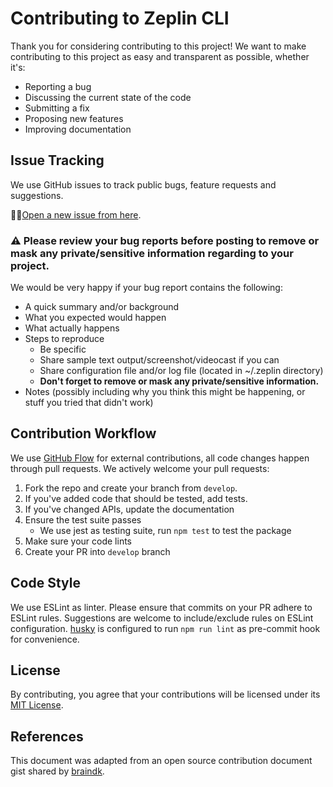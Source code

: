 # Contributing to Zeplin CLI
Thank you for considering contributing to this project! We want to make contributing to this project as easy and transparent as possible, whether it's:

- Reporting a bug
- Discussing the current state of the code
- Submitting a fix
- Proposing new features
- Improving documentation

## Issue Tracking
We use GitHub issues to track public bugs, feature requests and suggestions.

💁‍♀️[Open a new issue from here](https://github.com/zeplin/cli/issues/new).

### ⚠️ **Please review your bug reports before posting to remove or mask any private/sensitive information regarding to your project.**

We would be very happy if your bug report contains the following:

- A quick summary and/or background
- What you expected would happen
- What actually happens
- Steps to reproduce
  - Be specific
  - Share sample text output/screenshot/videocast if you can
  - Share configuration file and/or log file (located in ~/.zeplin directory)
  - **Don't forget to remove or mask any private/sensitive information.**
- Notes (possibly including why you think this might be happening, or stuff you tried that didn't work)

## Contribution Workflow

We use [GitHub Flow](https://guides.github.com/introduction/flow/index.html) for external contributions, all code changes happen through pull requests. We actively welcome your pull requests:

1. Fork the repo and create your branch from `develop`.
2. If you've added code that should be tested, add tests.
3. If you've changed APIs, update the documentation
4. Ensure the test suite passes
    - We use jest as testing suite, run `npm test` to test the package
5. Make sure your code lints
6. Create your PR into `develop` branch

## Code Style
We use ESLint as linter. Please ensure that commits on your PR  adhere to ESLint rules. Suggestions are welcome to include/exclude rules on ESLint configuration. [husky](https://github.com/typicode/husky) is configured to run `npm run lint` as pre-commit hook for convenience.

## License
By contributing, you agree that your contributions will be licensed under its [MIT License](http://choosealicense.com/licenses/mit/).

## References
This document was adapted from an open source contribution document gist shared by [braindk](https://gist.github.com/briandk/3d2e8b3ec8daf5a27a62).

